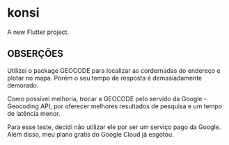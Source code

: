 # konsi

A new Flutter project.

## OBSERÇÕES
Utilizei o package GEOCODE para localizar as cordernadas do endereço e plotar no mapa. Porém o seu tempo de resposta é demasiadamente demorado.

Como possível melhoria, trocar a GEOCODE pelo servido da Google - Geocoding API, por oferecer melhores resultados de pesquisa e um tempo de latência menor.

Para esse teste, decidi não utilizar ele por ser um serviço pago da Google. Além disso, meu plano gratis do Google Cloud já esgotou.